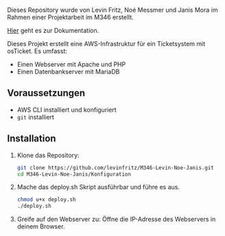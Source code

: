 Dieses Repository wurde von Levin Fritz, Noé Messmer und Janis Mora im Rahmen einer Projektarbeit im M346 erstellt.

[Hier](https://github.com/levinfritz/M346-Levin-Noe-Janis/blob/main/Dokumentation.md) geht es zur Dokumentation.

Dieses Projekt erstellt eine AWS-Infrastruktur für ein Ticketsystem mit osTicket. Es umfasst:
- Einen Webserver mit Apache und PHP
- Einen Datenbankserver mit MariaDB

## Voraussetzungen
- AWS CLI installiert und konfiguriert
- `git` installiert

## Installation
1. Klone das Repository:
   ```bash
   git clone https://github.com/levinfritz/M346-Levin-Noe-Janis.git
   cd M346-Levin-Noe-Janis/Konfiguration

2. Mache das  deploy.sh Skript ausführbar und führe es aus. 
    ```bash
   chmod u+x deploy.sh
   ./deploy.sh

3. Greife auf den Webserver zu: Öffne die IP-Adresse des Webservers in deinem Browser. 
